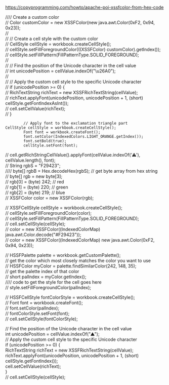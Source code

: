 https://copyprogramming.com/howto/apache-poi-xssfcolor-from-hex-code

  
////             Create a custom color  
//            Color customColor = new XSSFColor(new java.awt.Color(0xF2, 0x94, 0x23));  
//  
//            // Create a cell style with the custom color  
//            CellStyle cellStyle = workbook.createCellStyle();  
//            cellStyle.setFillForegroundColor(((XSSFColor) customColor).getIndex());  
//            cellStyle.setFillPattern(FillPatternType.SOLID_FOREGROUND);  
//  
//            // Find the position of the Unicode character in the cell value  
//            int unicodePosition = cellValue.indexOf("\u26A0");  
//  
//            // Apply the custom cell style to the specific Unicode character  
//            if (unicodePosition >= 0) {  
//              RichTextString richText = new XSSFRichTextString(cellValue);  
//              richText.applyFont(unicodePosition, unicodePosition + 1, (short) cellStyle.getFontIndexAsInt());  
//              cell.setCellValue(richText);  
//            }  
  
            // Apply font to the exclamation triangle part            CellStyle cellStyle = workbook.createCellStyle();  
            Font font = workbook.createFont();  
            font.setColor(IndexedColors.LIGHT_ORANGE.getIndex());  
            font.setBold(true);  
            cellStyle.setFont(font);  
//            cell.getRichStringCellValue().applyFont(cellValue.indexOf('⚠'), cellValue.length(), font);  
//            String rgbS = "F29423";  
////            byte[] rgbB = Hex.decodeHex(rgbS); // get byte array from hex string  
//            byte[] rgb = new byte[3];  
//            rgb[0] = (byte) 242; // red  
//            rgb[1] = (byte) 220; // green  
//            rgb[2] = (byte) 219; // blue  
//            XSSFColor color = new XSSFColor(rgb);  
  
//            XSSFCellStyle cellStyle = workbook.createCellStyle();  
//            cellStyle.setFillForegroundColor(color);  
//            cellStyle.setFillPattern(FillPatternType.SOLID_FOREGROUND);  
//            cell.setCellStyle(cellStyle);  
//             color = new XSSFColor((IndexedColorMap) java.awt.Color.decode("#F29423"));  
//            color = new XSSFColor((IndexedColorMap) new java.awt.Color(0xF2, 0x94, 0x23));  
  
  
//            HSSFPalette palette = workbook.getCustomPalette();  
// get the color which most closely matches the color you want to use  
//            HSSFColor myColor = palette.findSimilarColor(242, 148, 35);  
// get the palette index of that color  
//            short palIndex = myColor.getIndex();  
//// code to get the style for the cell goes here  
//            style.setFillForegroundColor(palIndex);  
  
//            HSSFCellStyle fontColorStyle = workbook.createCellStyle();  
//            Font font = workbook.createFont();  
//            font.setColor(palIndex);  
//            fontColorStyle.setFont(font);  
//            cell.setCellStyle(fontColorStyle);  
  
//             Find the position of the Unicode character in the cell value  
            int unicodePosition = cellValue.indexOf("▲");  
//             Apply the custom cell style to the specific Unicode character  
            if (unicodePosition >= 0) {  
              RichTextString richText = new XSSFRichTextString(cellValue);  
              richText.applyFont(unicodePosition, unicodePosition + 1, (short) cellStyle.getFontIndex());  
              cell.setCellValue(richText);  
            }  
//            cell.setCellStyle(cellStyle);

